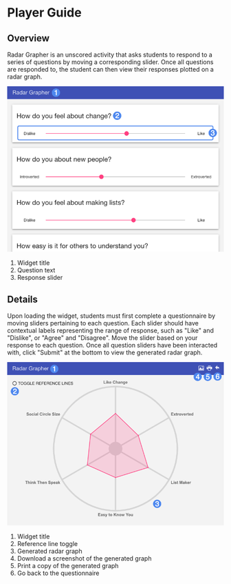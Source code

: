 # Player Guide #

## Overview ##

Radar Grapher is an unscored activity that asks students to respond to a series of questions by moving a corresponding slider. Once all questions are responded to, the student can then view their responses plotted on a radar graph.

![Radar Grapher Player Questionnaire](assets/play_widget_radar_grapher.png "Radar Grapher Player Questionnaire")

1. Widget title
2. Question text
3. Response slider

## Details ##

Upon loading the widget, students must first complete a questionnaire by moving sliders pertaining to each question. Each slider should have contextual labels representing the range of response, such as "Like" and "Dislike", or "Agree" and "Disagree". Move the slider based on your response to each question. Once all question sliders have been interacted with, click "Submit" at the bottom to view the generated radar graph.

![Radar Grapher Player Graph](assets/play_widget_radar_grapher_graph.png "Radar Grapher Player Graph")

1. Widget title
2. Reference line toggle
3. Generated radar graph
4. Download a screenshot of the generated graph
5. Print a copy of the generated graph
6. Go back to the questionnaire
